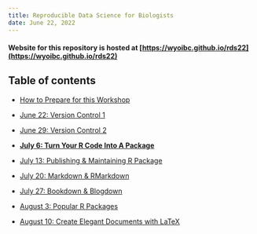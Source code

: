 ```yaml
---
title: Reproducible Data Science for Biologists
date: June 22, 2022
---
```



#### Website for this repository is hosted at [https://wyoibc.github.io/rds22](https://wyoibc.github.io/rds22)

## Table of contents

- [How to Prepare for this Workshop](prep/index.html)

- [June 22: Version Control 1](git1/version_control1.html)

- [June 29: Version Control 2](git2/version_control2.html)

- [**July 6: Turn Your R Code Into A Package**](rpack1/rpack.html)

- [July 13: Publishing & Maintaining R Package]()

- [July 20: Markdown & RMarkdown]()

- [July 27: Bookdown & Blogdown]()

- [August 3: Popular R Packages]()

- [August 10: Create Elegant Documents with LaTeX]()

